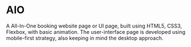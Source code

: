 # AIO
A All-In-One booking website page or UI page, built using HTML5, CSS3, Flexbox, with basic animation. 
The user-interface page is developed using mobile-first strategy, also keeping in mind the desktop approach. 
